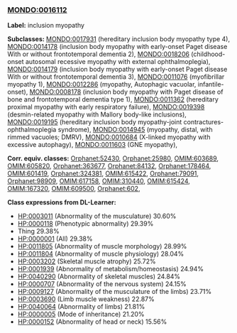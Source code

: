 
### [MONDO:0016112](http://purl.obolibrary.org/obo/MONDO_0016112)
**Label:** inclusion myopathy

**Subclasses:** [MONDO:0017931](http://purl.obolibrary.org/obo/MONDO_0017931) (hereditary inclusion body myopathy type 4), [MONDO:0014178](http://purl.obolibrary.org/obo/MONDO_0014178) (inclusion body myopathy with early-onset Paget disease With or without frontotemporal dementia 2), [MONDO:0018206](http://purl.obolibrary.org/obo/MONDO_0018206) (childhood-onset autosomal recessive myopathy with external ophthalmoplegia), [MONDO:0014179](http://purl.obolibrary.org/obo/MONDO_0014179) (inclusion body myopathy with early-onset Paget disease With or without frontotemporal dementia 3), [MONDO:0011076](http://purl.obolibrary.org/obo/MONDO_0011076) (myofibrillar myopathy 1), [MONDO:0012286](http://purl.obolibrary.org/obo/MONDO_0012286) (myopathy, Autophagic vacuolar, infantile-onset), [MONDO:0008178](http://purl.obolibrary.org/obo/MONDO_0008178) (inclusion body myopathy with Paget disease of bone and frontotemporal dementia type 1), [MONDO:0011362](http://purl.obolibrary.org/obo/MONDO_0011362) (hereditary proximal myopathy with early respiratory failure), [MONDO:0019398](http://purl.obolibrary.org/obo/MONDO_0019398) (desmin-related myopathy with Mallory body-like inclusions), [MONDO:0019195](http://purl.obolibrary.org/obo/MONDO_0019195) (hereditary inclusion body myopathy-joint contractures-ophthalmoplegia syndrome), [MONDO:0014945](http://purl.obolibrary.org/obo/MONDO_0014945) (myopathy, distal, with rimmed vacuoles; DMRV), [MONDO:0010684](http://purl.obolibrary.org/obo/MONDO_0010684) (X-linked myopathy with excessive autophagy), [MONDO:0011603](http://purl.obolibrary.org/obo/MONDO_0011603) (GNE myopathy), 

**Corr. equiv. classes:** [Orphanet:52430](http://www.orpha.net/ORDO/Orphanet_52430), [Orphanet:25980](http://www.orpha.net/ORDO/Orphanet_25980), [OMIM:603689](http://purl.obolibrary.org/obo/OMIM_603689), [OMIM:605820](http://purl.obolibrary.org/obo/OMIM_605820), [Orphanet:363677](http://www.orpha.net/ORDO/Orphanet_363677), [Orphanet:84132](http://www.orpha.net/ORDO/Orphanet_84132), [Orphanet:178464](http://www.orpha.net/ORDO/Orphanet_178464), [OMIM:601419](http://purl.obolibrary.org/obo/OMIM_601419), [Orphanet:324381](http://www.orpha.net/ORDO/Orphanet_324381), [OMIM:615422](http://purl.obolibrary.org/obo/OMIM_615422), [Orphanet:79091](http://www.orpha.net/ORDO/Orphanet_79091), [Orphanet:98909](http://www.orpha.net/ORDO/Orphanet_98909), [OMIM:617158](http://purl.obolibrary.org/obo/OMIM_617158), [OMIM:310440](http://purl.obolibrary.org/obo/OMIM_310440), [OMIM:615424](http://purl.obolibrary.org/obo/OMIM_615424), [OMIM:167320](http://purl.obolibrary.org/obo/OMIM_167320), [OMIM:609500](http://purl.obolibrary.org/obo/OMIM_609500), [Orphanet:602](http://www.orpha.net/ORDO/Orphanet_602), 

**Class expressions from DL-Learner:**

- [HP:0003011](http://purl.obolibrary.org/obo/HP_0003011) (Abnormality of the musculature) 30.60%
- [HP:0000118](http://purl.obolibrary.org/obo/HP_0000118) (Phenotypic abnormality) 29.39%
- Thing 29.38%
- [HP:0000001](http://purl.obolibrary.org/obo/HP_0000001) (All) 29.38%
- [HP:0011805](http://purl.obolibrary.org/obo/HP_0011805) (Abnormality of muscle morphology) 28.99%
- [HP:0011804](http://purl.obolibrary.org/obo/HP_0011804) (Abnormality of muscle physiology) 28.04%
- [HP:0003202](http://purl.obolibrary.org/obo/HP_0003202) (Skeletal muscle atrophy) 25.72%
- [HP:0001939](http://purl.obolibrary.org/obo/HP_0001939) (Abnormality of metabolism/homeostasis) 24.94%
- [HP:0040290](http://purl.obolibrary.org/obo/HP_0040290) (Abnormality of skeletal muscles) 24.84%
- [HP:0000707](http://purl.obolibrary.org/obo/HP_0000707) (Abnormality of the nervous system) 24.15%
- [HP:0009127](http://purl.obolibrary.org/obo/HP_0009127) (Abnormality of the musculature of the limbs) 23.71%
- [HP:0003690](http://purl.obolibrary.org/obo/HP_0003690) (Limb muscle weakness) 22.87%
- [HP:0040064](http://purl.obolibrary.org/obo/HP_0040064) (Abnormality of limbs) 21.81%
- [HP:0000005](http://purl.obolibrary.org/obo/HP_0000005) (Mode of inheritance) 21.20%
- [HP:0000152](http://purl.obolibrary.org/obo/HP_0000152) (Abnormality of head or neck) 15.56%


